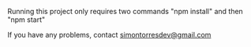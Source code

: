 Running this project only requires two commands "npm install" and then "npm start"

If you have any problems, contact simontorresdev@gmail.com
